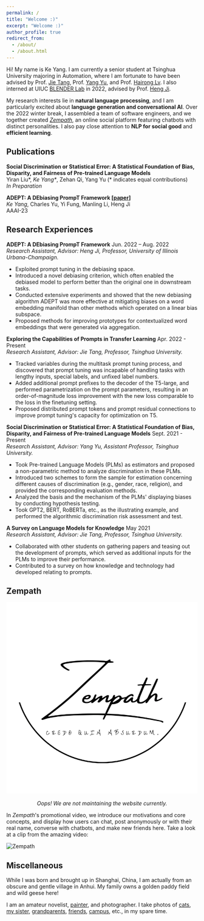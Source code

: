 ```yaml
---
permalink: /
title: "Welcome :)"
excerpt: "Welcome :)"
author_profile: true
redirect_from: 
  - /about/
  - /about.html
---
```


Hi! My name is Ke Yang. I am currently a senior student at Tsinghua University majoring in Automation, where I am fortunate to have been advised by Prof. [Jie Tang](http://keg.cs.tsinghua.edu.cn/jietang/), Prof. [Yang Yu](https://iiis.tsinghua.edu.cn/zh/yuy/), and Prof. [Hairong Lv](https://scholar.google.com/citations?user=WU1tm2EAAAAJ). I also interned at UIUC [BLENDER Lab](http://blender.cs.illinois.edu/) in 2022, advised by Prof. [Heng Ji](http://blender.cs.illinois.edu/hengji.html).

My research interests lie in **natural language processing**, and I am particularly excited about **language generation and conversational AI**. Over the 2022 winter break, I assembled a team of software engineers, and we together created [*Zempath*](#jump), an online social platform featuring chatbots with distinct personalities. I also pay close attention to **NLP for social good** and **efficient learning**.

Publications
------
**Social Discrimination or Statistical Error: A Statistical Foundation of Bias, Disparity, and Fairness of Pre-trained Language Models**  
Yiran Liu\*, *Ke Yang\**, Zehan Qi, Yang Yu (\* indicates equal contributions)  
*In Preparation*

**ADEPT: A DEbiasing PrompT Framework [[paper](https://arxiv.org/abs/2211.05414)]**  
*Ke Yang*, Charles Yu, Yi Fung, Manling Li, Heng Ji  
AAAI-23

Research Experiences
------
**ADEPT: A DEbiasing PrompT Framework**	Jun. 2022 – Aug. 2022  
*Research Assistant, Advisor: Heng Ji, Professor, University of Illinois Urbana-Champaign.*
* Exploited prompt tuning in the debiasing space.
* Introduced a novel debiasing criterion, which often enabled the debiased model to perform better than the original one in downstream tasks.
* Conducted extensive experiments and showed that the new debiasing algorithm ADEPT was more effective at mitigating biases on a word embedding manifold than other methods which operated on a linear bias subspace.
* Proposed methods for improving prototypes for contextualized word embeddings that were generated via aggregation.

**Exploring the Capabilities of Prompts in Transfer Learning**	Apr. 2022 - Present  
*Research Assistant, Advisor: Jie Tang, Professor, Tsinghua University.*
* Tracked variables during the multitask prompt tuning process, and discovered that prompt tuning was incapable of handling tasks with lengthy inputs, special labels, and unfixed label numbers.
* Added additional prompt prefixes to the decoder of the T5-large, and performed parametrization on the prompt parameters, resulting in an order-of-magnitude loss improvement with the new loss comparable to the loss in the finetuning setting.
* Proposed distributed prompt tokens and prompt residual connections to improve prompt tuning's capacity for optimization on T5.

**Social Discrimination or Statistical Error: A Statistical Foundation of Bias, Disparity, and Fairness of Pre-trained Language Models**	Sept. 2021 - Present  
*Research Assistant, Advisor: Yang Yu, Assistant Professor, Tsinghua University.*
* Took Pre-trained Language Models (PLMs) as estimators and proposed a non-parametric method to analyze discrimination in these PLMs.
* Introduced two schemes to form the sample for estimation concerning different causes of discrimination (e.g., gender, race, religion), and provided the corresponding evaluation methods.
* Analyzed the basis and the mechanism of the PLMs' displaying biases by conducting hypothesis testing.
* Took GPT2, BERT, RoBERTa, etc., as the illustrating example, and performed the algorithmic discrimination risk assessment and test.

**A Survey on Language Models for Knowledge**	May 2021  
*Research Assistant, Advisor: Jie Tang, Professor, Tsinghua University.*
* Collaborated with other students on gathering papers and teasing out the development of prompts, which served as additional inputs for the PLMs to improve their performance.
* Contributed to a survey on how knowledge and technology had developed relating to prompts.

<span id='jump'>**Zempath**</span>
------
![Zempath](/images/Zempath.png)

<center><i>Oops! We are not maintaining the website currently.</i></center>

In *Zempath*'s promotional video, we introduce our motivations and core concepts, and display how users can chat, post anonymously or with their real name, converse with chatbots, and make new friends here. Take a look at a clip from the amazing video:

![Zempath](/images/Zempath_display.gif)

Miscellaneous
------
While I was born and brought up in Shanghai, China, I am actually from an obscure and gentle village in Anhui. My family owns a golden paddy field and wild geese here!

I am an amateur novelist, [painter](/images/hey_you.jpg), and photographer. I take photos of [cats](/images/cat.jpg), [my sister](/images/my_cool_sister.jpg), [grandparents](/images/my_grandparents.jpg), [friends](/images/on_my_21th_birthday.png), [campus](/images/campus.png), etc., in my spare time.
